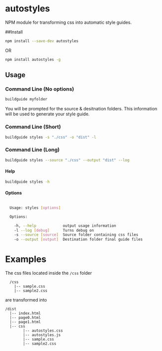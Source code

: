 # autostyles
NPM module for transforming css into automatic style guides.

##Install

```bash
npm install --save-dev autostyles
```
OR

```bash
npm install autostyles -g
```

## Usage
### Command Line (No options)
```bash
buildguide myfolder
```
You will be prompted for the source & desitnation folders. This information will be used to generate your style guide.

### Command Line (Short)
```bash
buildguide styles -s "./css" -o "dist" -l
```
### Command Line (Long)
```bash
buildguide styles --source "./css" --output "dist" --log
```

#### Help
```bash
buildguide styles -h
```

#### Options
```bash

  Usage: styles [options]

  Options:

    -h, --help            output usage information
    -l --log [debug]      Turns debug on
    -s --source [source]  Source folder containing css files
    -o --output [output]  Destination folder final guide files

```
# Examples
The css files located inside the `/css` folder

```
  /css
    |-- sample.css
    |-- sample2.css
```

are transformed into
```
/dist
  |-- index.html
  |-- page0.html
  |-- page1.html
  |-- css
        |-- autostyles.css
        |-- autostyles.js
        |-- sample.css
        |-- sample2.css
```  
